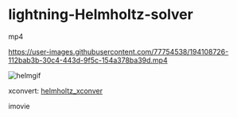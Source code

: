 # lightning-Helmholtz-solver
 



mp4

https://user-images.githubusercontent.com/77754538/194108726-112bab3b-30c4-443d-9f5c-154a378ba39d.mp4




![helmgif](https://user-images.githubusercontent.com/77754538/194128251-c13a9ae0-7c2e-4f30-80af-4c061708221e.gif)





xconvert:
[helmholtz_xconver](https://user-images.githubusercontent.com/77754538/194111697-c04455ae-97aa-47af-a9c1-5bdd812831d5.gif)


imovie
